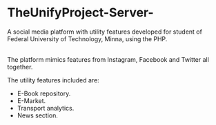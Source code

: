 # TheUnifyProject-Server-

 A social media platform with utility features developed for student of Federal University of Technology, Minna, using the PHP.<br><br>

 The platform mimics features from Instagram, Facebook and Twitter all together.<br> 

 The utility features included are:<br>
 * E-Book repository.<br>
 * E-Market.<br>
 * Transport analytics.<br>
 * News section.<br><br>